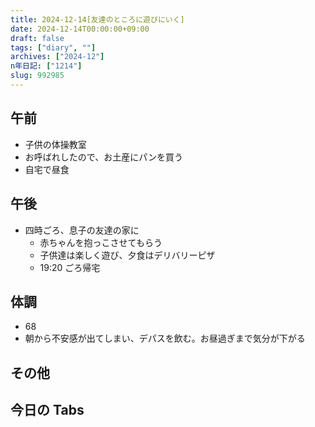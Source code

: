 ```yaml
---
title: 2024-12-14[友達のところに遊びにいく]
date: 2024-12-14T00:00:00+09:00
draft: false
tags: ["diary", ""]
archives: ["2024-12"]
n年日記: ["1214"]
slug: 992985
---
```


## 午前

- 子供の体操教室
- お呼ばれしたので、お土産にパンを買う
- 自宅で昼食

## 午後

- 四時ごろ、息子の友達の家に
  - 赤ちゃんを抱っこさせてもらう
  - 子供達は楽しく遊び、夕食はデリバリーピザ
  - 19:20 ごろ帰宅

## 体調

- 68
- 朝から不安感が出てしまい、デパスを飲む。お昼過ぎまで気分が下がる

## その他

## 今日の Tabs
